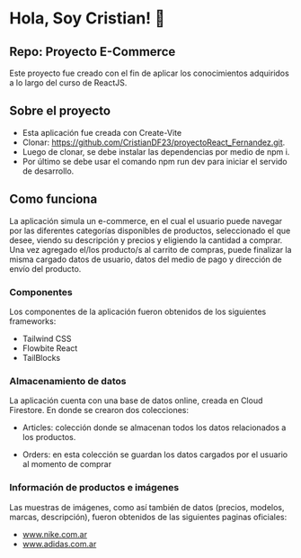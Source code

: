# Hola, Soy Cristian! 👋

## Repo: Proyecto E-Commerce

Este proyecto fue creado con el fin de aplicar los conocimientos adquiridos a lo largo del curso de ReactJS.

## Sobre el proyecto

- Esta aplicación fue creada con Create-Vite
- Clonar: https://github.com/CristianDF23/proyectoReact_Fernandez.git.
- Luego de clonar, se debe instalar las dependencias por medio de npm i.
- Por último se debe usar el comando npm run dev para iniciar el servido de desarrollo.

## Como funciona

La aplicación simula un e-commerce, en el cual el usuario puede navegar por las diferentes categorías disponibles de productos, seleccionado el que desee, viendo su descripción y precios y eligiendo la cantidad a comprar. Una vez agregado el/los producto/s al carrito de compras, puede finalizar la misma cargado datos de usuario, datos del medio de pago y dirección de envío del producto.

### Componentes

Los componentes de la aplicación fueron obtenidos de los siguientes frameworks:

- Tailwind CSS
- Flowbite React
- TailBlocks

### Almacenamiento de datos

La aplicación cuenta con una base de datos online, creada en Cloud Firestore. En donde se crearon dos colecciones:

- Articles: colección donde se almacenan todos los datos relacionados a los productos.

- Orders: en esta colección se guardan los datos cargados por el usuario al momento de comprar

### Información de productos e imágenes

Las muestras de imágenes, como así también de datos (precios, modelos, marcas, descripción), fueron obtenidos de las siguientes paginas oficiales:

- www.nike.com.ar
- www.adidas.com.ar





